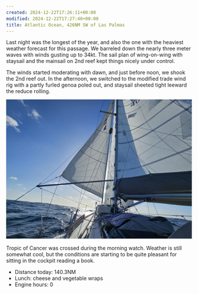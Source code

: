```yaml
---
created: 2024-12-22T17:26:11+00:00
modified: 2024-12-22T17:27:40+00:00
title: Atlantic Ocean, 426NM SW of Las Palmas
---
```


Last night was the longest of the year, and also the one with the heaviest weather forecast for this passage. We barreled down the nearly three meter waves with winds gusting up to 34kt. The sail plan of wing-on-wing with  staysail and the mainsail on 2nd reef kept things nicely under control.

The winds started moderating with dawn, and just before noon, we shook the 2nd reef out. In the afternoon, we switched to the modified trade wind rig with a partly furled genoa poled out, and staysail sheeted tight leeward  the reduce rolling.

![Image](../2024/dabcb273371976da5a705c0ac31be295.jpg) 

Tropic of Cancer was crossed during the morning watch. Weather is still somewhat cool, but the conditions are starting to be quite pleasant for sitting in the cockpit reading a book.

* Distance today: 140.3NM
* Lunch: cheese and vegetable wraps 
* Engine hours: 0
